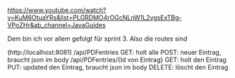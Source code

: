https://www.youtube.com/watch?v=KuM6OtuaYRs&list=PLGRDMO4rOGcNLnW1L2vgsExTBg-VPoZHr&ab_channel=JavaGuides

Dem bin ich vor allem gefolgt für sprint 3. Also die routes sind

(http://localhost:8081)
/api/PDFentries
  GET: holt alle
  POST: neuer Eintrag, braucht json im body
/api/PDFentries/{Id von Eintrag}
  GET: holt den Eintrag
  PUT: updated den Eintrag, braucht json im body
  DELETE: löscht den Eintrag
